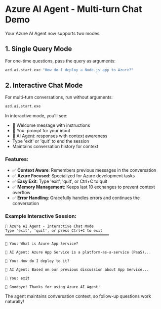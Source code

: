 # Azure AI Agent - Multi-turn Chat Demo

Your Azure AI Agent now supports two modes:

## 1. Single Query Mode
For one-time questions, pass the query as arguments:
```bash
azd.ai.start.exe "How do I deploy a Node.js app to Azure?"
```

## 2. Interactive Chat Mode
For multi-turn conversations, run without arguments:
```bash
azd.ai.start.exe
```

In interactive mode, you'll see:
- 🤖 Welcome message with instructions
- 💬 You: prompt for your input
- 🤖 AI Agent: responses with context awareness
- Type 'exit' or 'quit' to end the session
- Maintains conversation history for context

### Features:
- ✅ **Context Aware**: Remembers previous messages in the conversation
- ✅ **Azure Focused**: Specialized for Azure development tasks
- ✅ **Easy Exit**: Type 'exit', 'quit', or Ctrl+C to quit
- ✅ **Memory Management**: Keeps last 10 exchanges to prevent context overflow
- ✅ **Error Handling**: Gracefully handles errors and continues the conversation

### Example Interactive Session:
```
🤖 Azure AI Agent - Interactive Chat Mode
Type 'exit', 'quit', or press Ctrl+C to exit
═══════════════════════════════════════════════

💬 You: What is Azure App Service?

🤖 AI Agent: Azure App Service is a platform-as-a-service (PaaS)...

💬 You: How do I deploy to it?

🤖 AI Agent: Based on our previous discussion about App Service...

💬 You: exit

👋 Goodbye! Thanks for using Azure AI Agent!
```

The agent maintains conversation context, so follow-up questions work naturally!
